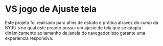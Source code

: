 # VS jogo de Ajuste tela
Este projeto foi realisado para afins de estudo e prática atravez do curso da BYJU's no qual este projeto possui um ajuste de tela que se adapta dinâmicamente ao tamanho da janela do navegador.Isso garante uma experiencia responsiva. 
